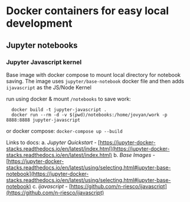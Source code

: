 # Docker containers for easy local development

## Jupyter notebooks

### Jupyter Javascript kernel
Base image with docker compose to mount local directory for notebook saving.
The image uses `jupyter/base-notebook` docker file and then adds `ijavascript` as the JS/Node Kernel

run using docker & mount `/notebooks` to save work:
```
  docker build -t jupyter-javascript .
  docker run --rm -d -v $(pwd)/notebooks:/home/jovyan/work -p 8888:8888 jupyter-javascript
```
or docker compose:
`docker-compose up --build`

Links to docs:
a. *Jupyter Quickstart* - [https://jupyter-docker-stacks.readthedocs.io/en/latest/index.html](https://jupyter-docker-stacks.readthedocs.io/en/latest/index.html)
b. *Base Images* - [https://jupyter-docker-stacks.readthedocs.io/en/latest/using/selecting.html#jupyter-base-notebook](https://jupyter-docker-stacks.readthedocs.io/en/latest/using/selecting.html#jupyter-base-notebook)
c. *ijavascript* - [https://github.com/n-riesco/ijavascript](https://github.com/n-riesco/ijavascript)
